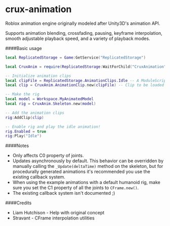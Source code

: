 crux-animation
==============

Roblox animation engine originally modeled after Unity3D's animation API.

Supports animation blending, crossfading, pausing, keyframe interpolation, smooth adjustable playback speed, and a variety of playback modes.

####Basic usage

```lua
local ReplicatedStorage = Game:GetService("ReplicatedStorage")

local CruxAnim = require(ReplicatedStorage:WaitForChild("CruxAnimation")) -- Require the module (animation.lua)

-- Initialize animation clips
local clipFile = ReplicatedStorage.AnimationClips.Idle -- A ModuleScript containing the formatted animation file
local clip = CruxAnim.AnimationClip.new(clipFile) -- Clip to be loaded into the rig

-- Make the rig
local model = Workspace.MyAnimatedModel
local rig = CruxAnim.Skeleton.new(model)

-- Add the animation clips
rig:AddClip(clip)

-- Enable rig and play the idle animation!
rig.Enabled = true
rig:Play("Idle")
```

####Notes
- Only affects C0 property of joints.
- Updates asynchronously by default. This behavior can be overridden by manually calling the `_Update(deltaTime)` method on the skeleton, but for procedurally generated animations it's recommended you use the existing callback system.
- When using the example animations with a default humanoid rig, make sure you set the C1 property of all the joints to `CFrame.new()`.
- The existing callback system isn't documented ;)

####Credits
- Liam Hutchison - Help with original concept
- Stravant - CFrame interpolation utilities
